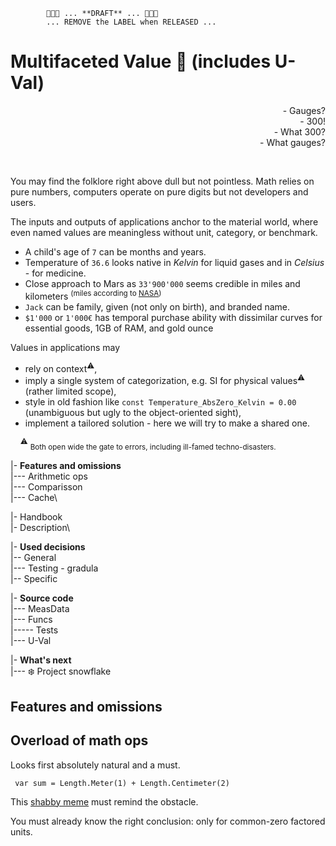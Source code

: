             🚧🚧🚧 ... **DRAFT** ... 🚧🚧🚧
            ... REMOVE the LABEL when RELEASED ...
# Multifaceted Value :diamond_shape_with_a_dot_inside: (includes **U-Val**)

<div dir="rtl">?Gauges&nbsp;-</div>
<div dir="rtl">!300&nbsp;-</div>
<div dir="rtl">?What 300&nbsp;-</div>
<div dir="rtl">?What gauges&nbsp;-</div>
<p>&nbsp;</p>
 You may find the folklore right above dull but not pointless. Math relies on pure numbers, computers operate on pure digits but not developers and users.  
 
 The inputs and outputs of applications anchor to the material world, where even named values are meaningless without unit, category, or benchmark. 

- A child's age of `7` can be months and years.
- Temperature of `36.6` looks native in _Kelvin_ for liquid gases and in _Celsius_ - for medicine.
- Close approach to Mars as `33'900'000` seems credible in miles and kilometers <sup>(miles according to [NASA](https://mars.nasa.gov/all-about-mars/night-sky/close-approach/))</sup>
- `Jack` can be family, given (not only on birth), and branded name.
- `$1'000` or `1'000€` has temporal purchase ability with dissimilar curves for essential goods, 1GB of RAM, and gold ounce

Values in applications may

 - rely on context<sup>:warning:</sup>,
 - imply a single system of categorization, e.g. SI for physical values<sup>:warning:</sup> (rather limited scope),
 - style in old fashion like `const Temperature_AbsZero_Kelvin = 0.00` (unambiguous but ugly to the object-oriented sight),
 - implement a tailored solution - here we will try to make a shared one.

&nbsp;&nbsp;&nbsp;&nbsp;<sup>:warning:</sup>&nbsp;<sub>Both open wide the gate to errors, including ill-famed techno-disasters.</sub>

|- **Features and omissions**\
|--- Arithmetic ops\
|--- Comparisson\
|--- Cache\

|- Handbook\
|- Description\

|- **Used decisions**\
|-- General\
|--- Testing - gradula\
|-- Specific

|- **Source code**\
|--- MeasData\
|--- Funcs\
|----- Tests\
|--- U-Val

|- **What's next**\
|--- ❄️ Project snowflake

## Features and omissions

## Overload of math ops

Looks first absolutely natural and a must.

``` var sum = Length.Meter(1) + Length.Centimeter(2)```

This [shabby meme](https://github.com/Kyriosity/read-write/blob/main/readme%2B/pencraft/readme%2B/_rsc/_img/memes/CalmDown_0Cplus0Cis64F.jpg) must remind the obstacle. 
 
You must already know the right conclusion: only for common-zero factored units.


